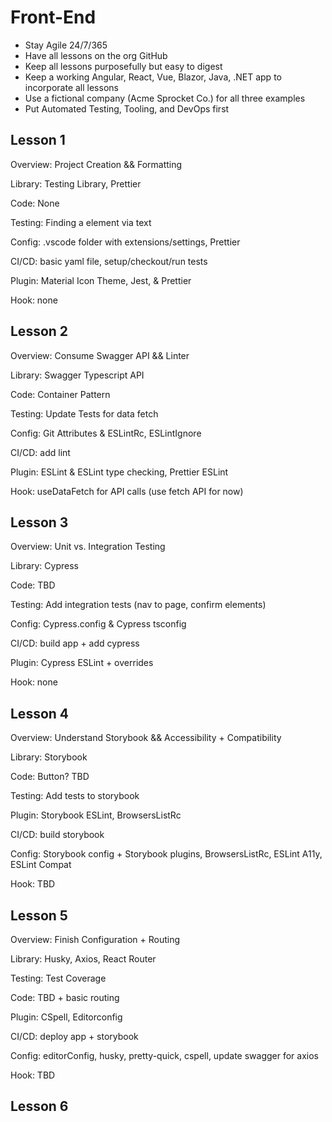 # Front-End

- Stay Agile 24/7/365
- Have all lessons on the org GitHub
- Keep all lessons purposefully but easy to digest
- Keep a working Angular, React, Vue, Blazor, Java, .NET app to incorporate all lessons
- Use a fictional company (Acme Sprocket Co.) for all three examples
- Put Automated Testing, Tooling, and DevOps first

## Lesson 1

Overview: Project Creation && Formatting

Library: Testing Library, Prettier

Code: None

Testing: Finding a element via text

Config: .vscode folder with extensions/settings, Prettier

CI/CD: basic yaml file, setup/checkout/run tests

Plugin: Material Icon Theme, Jest, & Prettier

Hook: none

## Lesson 2

Overview: Consume Swagger API && Linter

Library: Swagger Typescript API

Code: Container Pattern

Testing: Update Tests for data fetch

Config: Git Attributes & ESLintRc, ESLintIgnore

CI/CD: add lint

Plugin: ESLint & ESLint type checking, Prettier ESLint

Hook: useDataFetch for API calls (use fetch API for now)

## Lesson 3

Overview: Unit vs. Integration Testing

Library: Cypress

Code: TBD

Testing: Add integration tests (nav to page, confirm elements)

Config: Cypress.config & Cypress tsconfig

CI/CD: build app + add cypress

Plugin: Cypress ESLint + overrides

Hook: none

## Lesson 4

Overview: Understand Storybook && Accessibility + Compatibility

Library: Storybook

Code: Button? TBD

Testing: Add tests to storybook

Plugin: Storybook ESLint, BrowsersListRc

CI/CD: build storybook

Config: Storybook config + Storybook plugins, BrowsersListRc, ESLint A11y, ESLint Compat

Hook: TBD

## Lesson 5

Overview: Finish Configuration + Routing

Library: Husky, Axios, React Router

Testing: Test Coverage

Code: TBD + basic routing

Plugin: CSpell, Editorconfig

CI/CD: deploy app + storybook

Config: editorConfig, husky, pretty-quick, cspell, update swagger for axios

Hook: TBD

## Lesson 6
